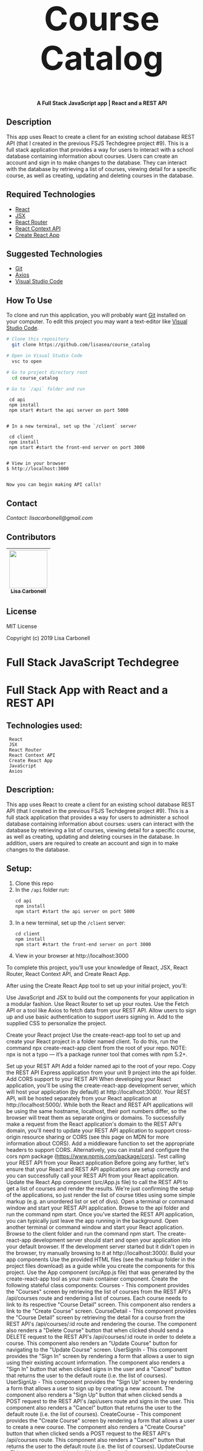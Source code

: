 <h1 align="center" style="font-size:86px;">
  Course Catalog
</h1>

<h4 align="center">
  A Full Stack JavaScript app | React and a REST API
</h4>

## Description     
This app uses React to create a client for an existing school database REST API (that I created in the previous FSJS Techdegree project #9). This is a full stack application that provides a way for users to interact with a school database containing information about courses. Users can create an account and sign in to make changes to the database.  They can interact with the database by retrieving a list of courses, viewing detail for a specific course, as well as creating, updating and deleting courses in the database. 

## Required Technologies

* [React](https://www.reactjs.org)
* [JSX](https://jsx.github.io/)
* [React Router](https://www.npmjs.com/package/react-router)
* [React Context API](https://www.npmjs.com/package/react-router)
* [Create React App](https://github.com/facebook/create-react-app/blob/master/LICENSE)

## Suggested Technologies

* [Git](https://git-scm.com)
* [Axios](https://github.com/axios/axios)
* [Visual Studio Code](https://code.visualstudio.com/)


## How To Use

To clone and run this application, you will probably want [Git](https://git-scm.com) installed on your computer. To edit this project you may want a text-editor like [Visual Studio Code](https://code.visualstudio.com/). 

```bash
# Clone this repository
  git clone https://github.com/lisasea/course_catalog

# Open in Visual Studio Code
  vsc to open 

# Go to project directory root
  cd course_catalog

# Go to `/api` folder and run 
```
     cd api
     npm install
     npm start #start the api server on port 5000
```

# In a new terminal, set up the `/client` server 
```
     cd client
     npm install
     npm start #start the front-end server on port 3000
```

# View in your browser
$ http://localhost:3000 


Now you can begin making API calls! 
```
## Contact

_Contact: lisacarbonell@gmail.com_

## Contributors

<!-- prettier-ignore -->
| [<img src="https://avatars2.githubusercontent.com/u/" width="100px;"/><br /><sub><b>Lisa Carbonell</b></sub>](https://github.com/lisasea)<br /> |
| :---: |

## License

MIT License

Copyright (c) 2019 Lisa Carbonell















# Full Stack JavaScript Techdegree
# Full Stack App with React and a REST API

## Technologies used:
     React
     JSX
     React Router
     React Context API
     Create React App
     JavaScript
     Axios

## Description:     
This app uses React to create a client for an existing school database REST API (that I created in the previous FSJS Techdegree project #9). This is a full stack application that provides a way for users to administer a school database containing information about courses: users can interact with the database by retrieving a list of courses, viewing detail for a specific course, as well as creating, updating and deleting courses in the database. In addition, users are required to create an account and sign in to make changes to the database. 

## Setup:
1. Clone this repo 
2. In the `/api` folder run: 
     ```
     cd api
     npm install
     npm start #start the api server on port 5000
     ```
3. In a new terminal, set up the `/client` server: 
     ```
     cd client
     npm install
     npm start #start the front-end server on port 3000
     ```
4. View in your browser at http://localhost:3000 






To complete this project, you’ll use your knowledge of React, JSX, React Router, React Context API, and Create React App.

After using the Create React App tool to set up your initial project, you'll:

Use JavaScript and JSX to build out the components for your application in a modular fashion.
Use React Router to set up your routes.
Use the Fetch API or a tool like Axios to fetch data from your REST API.
Allow users to sign up and use basic authentication to support users signing in.
Add to the supplied CSS to personalize the project.

Create your React project
Use the create-react-app tool to set up and create your React project in a folder named client.
To do this, run the command npx create-react-app client from the root of your repo.
NOTE: npx is not a typo — it’s a package runner tool that comes with npm 5.2+.

Set up your REST API
Add a folder named api to the root of your repo.
Copy the REST API Express application from your unit 9 project into the api folder.
Add CORS support to your REST API
When developing your React application, you'll be using the create-react-app development server, which will host your application (by default) at http://localhost:3000/. Your REST API, will be hosted separately from your React application at http://localhost:5000/. While both the React and REST API applications will be using the same hostname, localhost, their port numbers differ, so the browser will treat them as separate origins or domains.
To successfully make a request from the React application's domain to the REST API's domain, you'll need to update your REST API application to support cross-origin resource sharing or CORS (see this page on MDN for more information about CORS).
Add a middleware function to set the appropriate headers to support CORS.
Alternatively, you can install and configure the cors npm package (https://www.npmjs.com/package/cors).
Test calling your REST API from your React application
Before going any further, let's ensure that your React and REST API applications are setup correctly and you can successfully call your REST API from your React application.
Update the React App component (src/App.js file) to call the REST API to get a list of courses and render the results.
We're just confirming the setup of the applications, so just render the list of course titles using some simple markup (e.g. an unordered list or set of divs).
Open a terminal or command window and start your REST API application.
Browse to the api folder and run the command npm start.
Once you've started the REST API application, you can typically just leave the app running in the background.
Open another terminal or command window and start your React application.
Browse to the client folder and run the command npm start.
The create-react-app development server should start and open your application into your default browser. If the development server started but it didn't open in the browser, try manually browsing to it at http://localhost:3000/.
Build your app components
Use the provided HTML files (see the markup folder in the project files download) as a guide while you create the components for this project.
Use the App component (src/App.js file) that was generated by the create-react-app tool as your main container component.
Create the following stateful class components:
Courses - This component provides the "Courses" screen by retrieving the list of courses from the REST API's /api/courses route and rendering a list of courses. Each course needs to link to its respective "Course Detail" screen. This component also renders a link to the "Create Course" screen.
CourseDetail - This component provides the "Course Detail" screen by retrieving the detail for a course from the REST API's /api/courses/:id route and rendering the course. The component also renders a "Delete Course" button that when clicked should send a DELETE request to the REST API's /api/courses/:id route in order to delete a course. This component also renders an "Update Course" button for navigating to the "Update Course" screen.
UserSignIn - This component provides the "Sign In" screen by rendering a form that allows a user to sign using their existing account information. The component also renders a "Sign In" button that when clicked signs in the user and a "Cancel" button that returns the user to the default route (i.e. the list of courses).
UserSignUp - This component provides the "Sign Up" screen by rendering a form that allows a user to sign up by creating a new account. The component also renders a "Sign Up" button that when clicked sends a POST request to the REST API's /api/users route and signs in the user. This component also renders a "Cancel" button that returns the user to the default route (i.e. the list of courses).
CreateCourse - This component provides the "Create Course" screen by rendering a form that allows a user to create a new course. The component also renders a "Create Course" button that when clicked sends a POST request to the REST API's /api/courses route. This component also renders a "Cancel" button that returns the user to the default route (i.e. the list of courses).
UpdateCourse - This component provides the "Update Course" screen by rendering a form that allows a user to update one of their existing courses. The component also renders an "Update Course" button that when clicked sends a PUT request to the REST API's /api/courses/:id route. This component also renders a "Cancel" button that returns the user to the "Course Detail" screen.
Create the following stateless functional components:
Header- Displays the top menu bar for the application and includes buttons for signing in and signing up (if there's not an authenticated user) or the user's first and last name and a button for signing out (if there's an authenticated user).
UserSignOut - This component is a bit of an oddball as it doesn't render any visual elements. Instead, it signs out the authenticated user and redirects the user to the default route (i.e. the list of courses).
Pro Tip: Resist the temptation to keep and manage the courses data as global state in the App component. Instead, allow the Courses and CourseDetail components to retrieve their data from the REST API when those components are mounted. Using this approach simplifies the management of the courses data and ensures that the data won't get out of sync with the REST API's persisted data.

Set up your routes
Install React Router and set up your <Route> and <Link> or <NavLink> components.
Clicking a link should navigate the user to the correct route, displaying the appropriate info.
The current route should be reflected in the URL.
Your app should include the following routes (listed in the format path - component):
/ - Courses
/courses/create - CreateCourse
/courses/:id/update - UpdateCourse
/courses/:id - CourseDetail
/signin - UserSignIn
/signup - UserSignUp
/signout - UserSignOut
Add support for user authentication
To prepare for implementing user authentication (i.e. user sign in and sign out), determine where you'll manage your application's global state.
One option, is to keep your global state in your App component. Using this approach, the authenticated user and the user sign in and sign out actions (i.e. methods) are made available throughout your application, by using props to pass references down through your component tree.
Another option, is to manage your global state using the React Context API. Using this approach, the authenticated user and the user sign in and sign out actions (i.e. methods) are defined using a Context API <Provider> component and made available throughout your application using Context API <Consumer> components.
Create your signIn() method.
Your signIn() method should define emailAddress and password parameters.
To authenticate the user, make a request to the REST API's /users endpoint, using the emailAddress and password parameter values to set an Authorization header on the request using the Basic Authentication scheme.
If the request to the REST API succeeds (i.e. the server returns an "200 OK" HTTP status code), then you'll know that the supplied user credentials are valid. If the server returns a "401 Unauthorized" HTTP status code, then the supplied user credentials are invalid.
After validating the user's credentials, persist the returned user record and the user's password in the global state. Doing this will allow you to create and set the appropriate Authorization header on future REST API requests that require authentication.
Create your signOut() method.
The signOut() method should remove the authenticated user and password from the global state.
Configure your protected routes
Define a higher-order component (HOC) named PrivateRoute for configuring protected routes (i.e. routes that require authentication).
Use a stateless functional component to wrap an instance of the <Route> component.
Use the <Route> component's render property to define a function that renders the component associated with the private route if there's an authenticated user or redirects the user to the /signin route if there's not an authenticated user.
For an example of how this is done, see this page in the React Router documentation.
Update the following routes to use the PrivateRoute component:
/courses/create
/courses/:id/update
Restrict access to updating and deleting courses
On the "Course Detail" screen, add rendering logic so that the "Update Course" and "Delete Course" buttons only display if:
There's an authenticated user.
And the authenticated user's ID matches that of the user who owns the course.
Display validation errors
Update the "Sign Up", "Create Course", and "Update Course" screens to display validation errors returned from the REST API.
See the create-course.html file in the markup project files folder.
Add support for rendering markdown formatted text
Use npm to install the react-markdown package (see https://www.npmjs.com/package/react-markdown for more information).
On the "Course Detail" screen, use the <ReactMarkdown> component to render the course description and materialsNeeded properties as markdown formatted text.
Add HTML and CSS
Use the HTML files contained within the markup project files folder as a guide while you create the components for this project.
Use the CSS contained within the global.css file in the styles project files folder for your application's styles.
Free free to experiment with modifying the colors, background colors, or fonts in order to personalize your application.
Add good code comments
Cross-Browser consistency
Review the "How you'll be graded" section.
Quality Assurance and Project Submission Checklist
Perform QA testing on your project, checking for bugs, user experience and edge cases.
Check off all of the items on the Student Project Submission Checklist.
NOTE: Seeking assistance

If you're feeling stuck or having trouble with this project
Reach out to the team on Slack.
Review material in the unit.
Practice your Google skills by finding different ways to ask the questions you have, paying close attention to the sort of results you get back depending on how your questions are worded.
NOTE: What you submit is what will get reviewed.

When you submit your project, a snapshot is taken of your repository, and that is what the reviewer will see. Consequently, any changes you make to your repo after you submit will not be seen by the reviewer. So before you submit, it's a smart idea to do a final check to make sure everything in your repo is exactly what you want to submit.
Extra Credit
